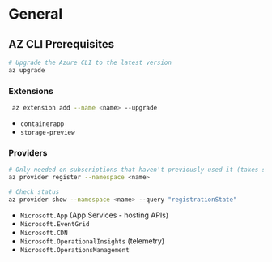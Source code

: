 # General

## AZ CLI Prerequisites

```sh
# Upgrade the Azure CLI to the latest version
az upgrade
```

### Extensions

```sh
 az extension add --name <name> --upgrade
```

- `containerapp`
- `storage-preview`

### Providers

```sh
# Only needed on subscriptions that haven't previously used it (takes some time for changes to propagate)
az provider register --namespace <name>

# Check status
az provider show --namespace <name> --query "registrationState"
```

- `Microsoft.App` (App Services - hosting APIs)
- `Microsoft.EventGrid`
- `Microsoft.CDN`
- `Microsoft.OperationalInsights` (telemetry)
- `Microsoft.OperationsManagement`

